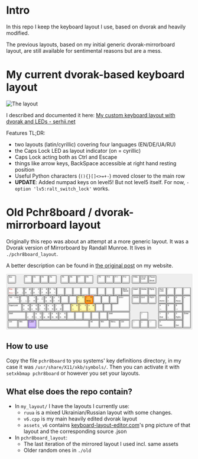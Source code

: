 # Intro
In this repo I keep the keyboard layout I use, based on dvorak and heavily modified.

The previous layouts, based on my initial generic dvorak-mirrorboard layout, are still
available for sentimental reasons but are a mess.

# My current dvorak-based keyboard layout
<!-- ![The layout](/my_layout/assets_v6/kl_cut.png) -->
![The layout](/my_layout/assets_v6/kl-cut.png)

I described and documented it here: [My custom keyboard layout with dvorak and LEDs - serhii.net](https://serhii.net/blog/it/2022-06-04-220604-0136-latest-iteration-of-my-custom-dvorak-ua-ru-xkb-layout/)

Features TL;DR: 
- two layouts (latin/cyrillic) covering four languages (EN/DE/UA/RU)
- the Caps Lock LED as layout indicator (on = cyrillic)
- Caps Lock acting both as Ctrl and Escape
- things like arrow keys, BackSpace accessible at right hand resting position
- Useful Python characters (`(){}[]<>=+-`) moved closer to the main row
- **UPDATE**: Added numpad keys on level5! But not level5 itself. For now, `-option 'lv5:ralt_switch_lock'` works.

# Old Pchr8board / dvorak-mirrorboard layout
Originally this repo was about an attempt at a more generic layout. It was a Dvorak version of Mirrorboard by Randall Munroe. It lives in `./pchr8board_layout`.

A better description can be found in [the original post](https://serhii.net/blog/it/2019-03-19-pchr8board-dvorak/) on my website.

![The layout](/pchr8board_layout/keyboard-layout.png)

## How to use
Copy the file `pchr8board` to you systems' key definitions directory, in my case it was `/usr/share/X11/xkb/symbols/`. Then you can activate it with `setxkbmap pchr8board` or however you set your layouts.

## What else does the repo contain?
* In `my_layout/` I have the layouts I currently use:
	* `ruua` is a mixed Ukrainian/Russian layout with some changes.
	* `v6.cpp` is my main heavily edited dvorak layout
	* `assets_v6` contains [keyboard-layout-editor.com](http://www.keyboard-layout-editor.com/#/)'s png picture of that layout and the corresponding source .json
* In `pchr8board_layout`:
	* The last iteration of the mirrored layout I used incl. same assets
	* Older random ones in `./old`
